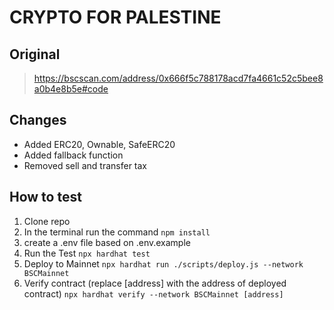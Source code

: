 # CRYPTO FOR PALESTINE 

## Original 
> https://bscscan.com/address/0x666f5c788178acd7fa4661c52c5bee8a0b4e8b5e#code

## Changes 
* Added ERC20, Ownable, SafeERC20
* Added fallback function
* Removed sell and transfer tax

## How to test

1. Clone repo
2. In the terminal run the command ```npm install```
3. create a .env file based on .env.example
4. Run the Test ```npx hardhat test```
5. Deploy to Mainnet ```npx hardhat run ./scripts/deploy.js --network BSCMainnet```
6. Verify contract (replace [address] with the address of deployed contract)  ```npx hardhat verify --network BSCMainnet [address]```
